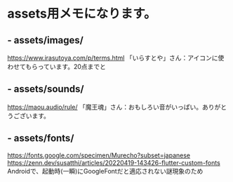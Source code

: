 # assets用メモになります。

## - assets/images/
https://www.irasutoya.com/p/terms.html
「いらすとや」さん：アイコンに使わせてもらっています。20点までと

## - assets/sounds/
https://maou.audio/rule/
「魔王魂」さん：おもしろい音がいっぱい。ありがとうございます。

## - assets/fonts/
https://fonts.google.com/specimen/Murecho?subset=japanese
https://zenn.dev/susatthi/articles/20220419-143426-flutter-custom-fonts
Androidで、起動時(一瞬)にGoogleFontだと適応されない謎現象のため
